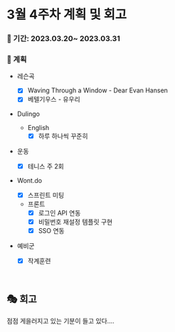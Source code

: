 # 3월 4주차 계획 및 회고

### 📆 기간: 2023.03.20~ 2023.03.31

### 📑 계획

- 레슨곡

  - [x] Waving Through a Window - Dear Evan Hansen
  - [x] 베텔기우스 - 유우리
- Dulingo
  - English
    - [x] 하루 하나씩 꾸준히
- 운동
  - [x] 테니스 주 2회
- Wont.do
  - [x] 스프린트 미팅
  - 프론트
    - [x] 로그인 API 연동
    - [x] 비밀번호 재설정 템플릿 구현
    - [x] SSO 연동
  
- 예비군
  - [x] 작계훈련

<br/>

## 🎭 회고

점점 게을러지고 있는 기분이 들고 있다....
